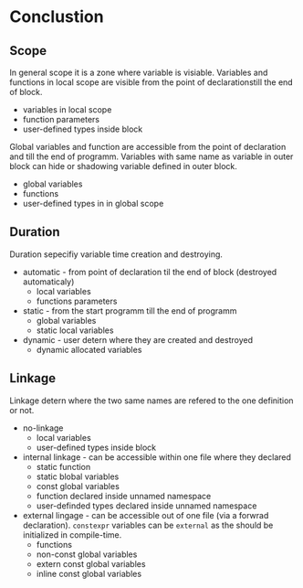 # Conclustion

## Scope

In general scope it is a zone where variable is visiable. Variables and functions in local scope are visible from the point of declarationstill the end of block.
- variables in local scope
- function parameters
- user-defined types inside block

Global variables and function are accessible from the point of declaration and till the end of programm.
Variables with same name as variable in outer block can hide or shadowing variable defined in outer block.
- global variables
- functions
- user-defined types in in global scope

## Duration

Duration sepecifiy variable time creation and destroying.

- automatic - from point of declaration til the end of block (destroyed automaticaly)
    - local variables
    - functions parameters
- static - from the start programm till the end of programm
    - global variables
    - static local variables
- dynamic - user detern where they are created and destroyed
    - dynamic allocated variables

## Linkage

Linkage detern where the two same names are refered to the one definition or not.

- no-linkage
    - local variables
    - user-defined types inside block
- internal linkage - can be accessible within one file where they declared
    - static function
    - static blobal variables
    - const global variables
    - function declared inside unnamed namespace
    - user-definded types declared inside unnamed namespace
- external lingage - can be accessible out of one file (via a forwrad declaration). `constexpr` variables can be `external` as the should be initialized in compile-time.
    - functions
    - non-const global variables
    - extern const global variables
    - inline const global variables

